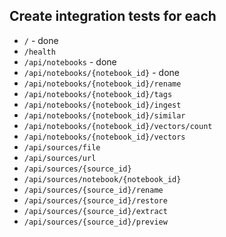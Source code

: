 
## Create integration tests for each



* `/` - done
* `/health`
* `/api/notebooks` - done
* `/api/notebooks/{notebook_id}` - done
* `/api/notebooks/{notebook_id}/rename`
* `/api/notebooks/{notebook_id}/tags`
* `/api/notebooks/{notebook_id}/ingest`
* `/api/notebooks/{notebook_id}/similar`
* `/api/notebooks/{notebook_id}/vectors/count`
* `/api/notebooks/{notebook_id}/vectors`
* `/api/sources/file`
* `/api/sources/url`
* `/api/sources/{source_id}`
* `/api/sources/notebook/{notebook_id}`
* `/api/sources/{source_id}/rename`
* `/api/sources/{source_id}/restore`
* `/api/sources/{source_id}/extract`
* `/api/sources/{source_id}/preview`